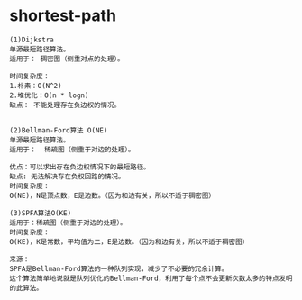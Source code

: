 # shortest-path
    (1)Dijkstra  
    单源最短路径算法。  
    适用于： 稠密图（侧重对点的处理）。  

    时间复杂度：  
    1.朴素：O(N^2)  
    2.堆优化：O(n * logn)    
    缺点： 不能处理存在负边权的情况。


    (2)Bellman-Ford算法 O(NE)    
    单源最短路径算法。  
    适用于：  稀疏图（侧重于对边的处理）。    

    优点：可以求出存在负边权情况下的最短路径。  
    缺点: 无法解决存在负权回路的情况。    
    时间复杂度：  
    O(NE)，N是顶点数，E是边数。（因为和边有关，所以不适于稠密图）  

    (3)SPFA算法O(KE)   
    适用于：稀疏图（侧重于对边的处理）。   
    时间复杂度：  
    O(KE)，K是常数，平均值为二，E是边数。（因为和边有关，所以不适于稠密图）  

    来源：   
    SPFA是Bellman-Ford算法的一种队列实现，减少了不必要的冗余计算。
    这个算法简单地说就是队列优化的Bellman-Ford，利用了每个点不会更新次数太多的特点发明的此算法。 
